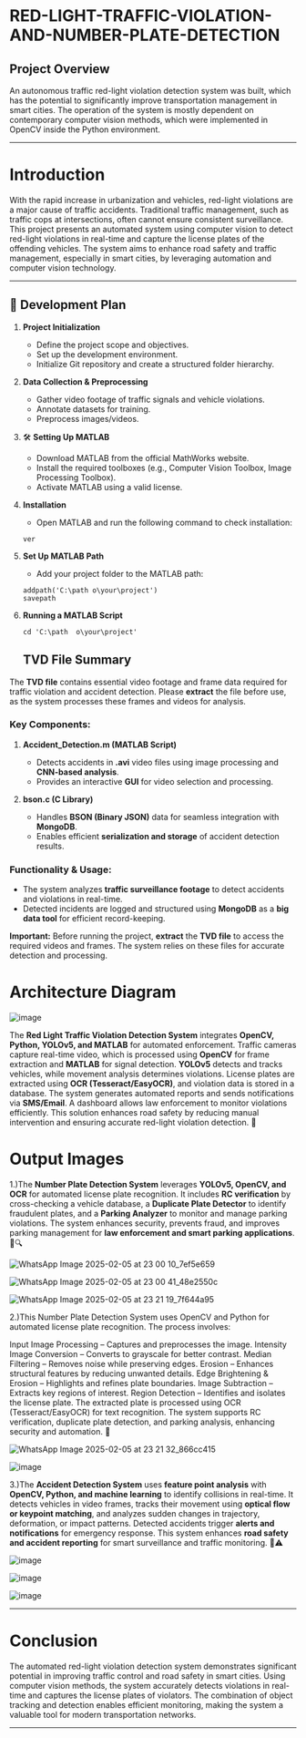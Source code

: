 
# **RED-LIGHT-TRAFFIC-VIOLATION-AND-NUMBER-PLATE-DETECTION**

## Project Overview
An autonomous traffic red-light violation detection system was built, which has the potential to significantly improve transportation management in smart cities. The operation of the system is mostly dependent on contemporary computer vision methods, which were implemented in OpenCV inside the Python environment.

---

# Introduction
With the rapid increase in urbanization and vehicles, red-light violations are a major cause of traffic accidents. Traditional traffic management, such as traffic cops at intersections, often cannot ensure consistent surveillance. This project presents an automated system using computer vision to detect red-light violations in real-time and capture the license plates of the offending vehicles. The system aims to enhance road safety and traffic management, especially in smart cities, by leveraging automation and computer vision technology.

---

## 🚀 Development Plan

1. **Project Initialization**
   - Define the project scope and objectives.
   - Set up the development environment.
   - Initialize Git repository and create a structured folder hierarchy.

2. **Data Collection & Preprocessing**
   - Gather video footage of traffic signals and vehicle violations.
   - Annotate datasets for training.
   - Preprocess images/videos.

3. 🛠 **Setting Up MATLAB**
   - Download MATLAB from the official MathWorks website.
   - Install the required toolboxes (e.g., Computer Vision Toolbox, Image Processing Toolbox).
   - Activate MATLAB using a valid license.

4. **Installation**
   - Open MATLAB and run the following command to check installation:
   ```
   ver
   ```

5. **Set Up MATLAB Path**
   - Add your project folder to the MATLAB path:
   ```
   addpath('C:\path	o\your\project')
   savepath
   ```

6. **Running a MATLAB Script**
   ```
   cd 'C:\path	o\your\project'
   ```
   ## **TVD File Summary**

The **TVD file** contains essential video footage and frame data required for traffic violation and accident detection. Please **extract** the file before use, as the system processes these frames and videos for analysis.

### **Key Components:**

1. **Accident_Detection.m (MATLAB Script)**
   - Detects accidents in **.avi** video files using image processing and **CNN-based analysis**.
   - Provides an interactive **GUI** for video selection and processing.

2. **bson.c (C Library)**
   - Handles **BSON (Binary JSON)** data for seamless integration with **MongoDB**.
   - Enables efficient **serialization and storage** of accident detection results.

### **Functionality & Usage:**
- The system analyzes **traffic surveillance footage** to detect accidents and violations in real-time.
- Detected incidents are logged and structured using **MongoDB** as a **big data tool** for efficient record-keeping.

 **Important:** Before running the project, **extract** the **TVD file** to access the required videos and frames. The system relies on these files for accurate detection and processing.

# Architecture Diagram 
![image](https://github.com/user-attachments/assets/4b2d13b9-31d4-48b7-a4df-e4fd6fc1bea2)

The **Red Light Traffic Violation Detection System** integrates **OpenCV, Python, YOLOv5, and MATLAB** for automated enforcement. Traffic cameras capture real-time video, which is processed using **OpenCV** for frame extraction and **MATLAB** for signal detection. **YOLOv5** detects and tracks vehicles, while movement analysis determines violations. License plates are extracted using **OCR (Tesseract/EasyOCR)**, and violation data is stored in a database. The system generates automated reports and sends notifications via **SMS/Email**. A dashboard allows law enforcement to monitor violations efficiently. This solution enhances road safety by reducing manual intervention and ensuring accurate red-light violation detection. 🚦

#  **Output Images**
1.)The **Number Plate Detection System** leverages **YOLOv5, OpenCV, and OCR** for automated license plate recognition. It includes **RC verification** by cross-checking a vehicle database, a **Duplicate Plate Detector** to identify fraudulent plates, and a **Parking Analyzer** to monitor and manage parking violations. The system enhances security, prevents fraud, and improves parking management for **law enforcement and smart parking applications**. 🚗🔍

![WhatsApp Image 2025-02-05 at 23 00 10_7ef5e659](https://github.com/user-attachments/assets/506e9321-1024-4342-b4a8-4abf6bc9e0a0)

![WhatsApp Image 2025-02-05 at 23 00 41_48e2550c](https://github.com/user-attachments/assets/8409c50e-abaa-4f25-b53e-f4d868aacd84)

![WhatsApp Image 2025-02-05 at 23 21 19_7f644a95](https://github.com/user-attachments/assets/be910a23-eda8-41ba-8674-11e9adfe6c90)




2.)This Number Plate Detection System uses OpenCV and Python for automated license plate recognition. The process involves:

Input Image Processing – Captures and preprocesses the image.
Intensity Image Conversion – Converts to grayscale for better contrast.
Median Filtering – Removes noise while preserving edges.
Erosion – Enhances structural features by reducing unwanted details.
Edge Brightening & Erosion – Highlights and refines plate boundaries.
Image Subtraction – Extracts key regions of interest.
Region Detection – Identifies and isolates the license plate.
The extracted plate is processed using OCR (Tesseract/EasyOCR) for text recognition. The system supports RC verification, duplicate plate detection, and parking analysis, enhancing security and automation. 🚦

![WhatsApp Image 2025-02-05 at 23 21 32_866cc415](https://github.com/user-attachments/assets/ad93ff1d-2875-4787-9b4a-8a760072622b)

![image](https://github.com/user-attachments/assets/c927f744-bd95-4d78-a97f-61762b7a0bce)




3.)The **Accident Detection System** uses **feature point analysis** with **OpenCV, Python, and machine learning** to identify collisions in real-time. It detects vehicles in video frames, tracks their movement using **optical flow or keypoint matching**, and analyzes sudden changes in trajectory, deformation, or impact patterns. Detected accidents trigger **alerts and notifications** for emergency response. This system enhances **road safety and accident reporting** for smart surveillance and traffic monitoring. 🚗⚠️

![image](https://github.com/user-attachments/assets/8a755611-775b-411a-837f-a6cf51fd0991)

![image](https://github.com/user-attachments/assets/81d30275-baa5-468b-9b2b-c3db22062e91)

![image](https://github.com/user-attachments/assets/02a1cdad-0410-484e-abba-41cc3b2cf46f)


---

# Conclusion
The automated red-light violation detection system demonstrates significant potential in improving traffic control and road safety in smart cities. Using computer vision methods, the system accurately detects violations in real-time and captures the license plates of violators. The combination of object tracking and detection enables efficient monitoring, making the system a valuable tool for modern transportation networks.

---
